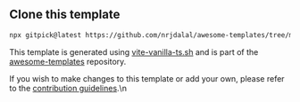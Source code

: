 ## Clone this template

```bash
npx gitpick@latest https://github.com/nrjdalal/awesome-templates/tree/main/vite-apps/vite-vanilla-ts
```

This template is generated using [vite-vanilla-ts.sh](https://github.com/nrjdalal/awesome-templates/blob/main/.github/.scripts/vite-vanilla-ts.sh) and is part of the [awesome-templates](https://github.com/nrjdalal/awesome-templates) repository.

If you wish to make changes to this template or add your own, please refer to the [contribution guidelines](https://github.com/nrjdalal/awesome-templates?tab=readme-ov-file#contributing).\n
